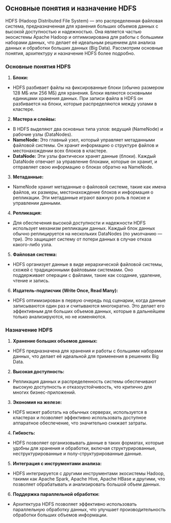## Основные понятия и назначение HDFS

HDFS (Hadoop Distributed File System) — это распределенная файловая система, предназначенная для хранения больших объемов данных с высокой доступностью и надежностью. Она является частью экосистемы Apache Hadoop и оптимизирована для работы с большими наборами данных, что делает её идеальным решением для анализа данных и обработки больших данных (Big Data). Рассмотрим основные понятия, архитектуру и назначение HDFS более подробно.

### Основные понятия HDFS

1. **Блоки:**
- HDFS разбивает файлы на фиксированные блоки (обычно размером 128 МБ или 256 МБ) для хранения. Блоки являются основными единицами хранения данных. При записи файла в HDFS он разбивается на блоки, которые распределяются между узлами в кластере.

2. **Мастера и слейвы:**
- В HDFS выделяют два основных типа узлов: ведущий (NameNode) и рабочие узлы (DataNodes).
- **NameNode:** Это главный узел, который управляет метаданными файловой системы. Он хранит информацию о структуре файлов и местонахождении всех блоков в кластере.
- **DataNode:** Эти узлы фактически хранят данные (блоки). Каждый DataNode отвечает за управление блоками, которые он хранит, и отправляет свою информацию о блоках обратно на NameNode.

3. **Метаданные:**
- NameNode хранит метаданные о файловой системе, такие как имена файлов, их размеры, местонахождение блоков и информация о репликации. Эти метаданные играют важную роль в поиске и управлении данными.

4. **Репликация:**
- Для обеспечения высокой доступности и надежности HDFS использует механизм репликации данных. Каждый блок данных обычно реплицируется на нескольких DataNodes (по умолчанию — три). Это защищает систему от потери данных в случае отказа какого-либо узла.

5. **Файловая система:**
- HDFS организует данные в виде иерархической файловой системы, схожей с традиционными файловыми системами. Оно поддерживает операции с файлами, такие как создание, удаление, чтение и запись.

6. **Издатель-подписчик (Write Once, Read Many):**
- HDFS оптимизирован в первую очередь под сценарии, когда данные записываются один раз и считываются многократно. Это делает его эффективным для больших объемов данных, которые в дальнейшем только анализируются, но не изменяются.

### Назначение HDFS

1. **Хранение больших объемов данных:**
- HDFS предназначена для хранения и работы с большими наборами данных, что делает её идеальной для применения в решениях Big Data.

2. **Высокая доступность:**
- Репликация данных и распределенность системы обеспечивают высокую доступность и отказоустойчивость, что критично для многих бизнес-приложений.

3. **Экономия на железе:**
- HDFS может работать на обычных серверах, используется в кластерах и позволяет эффективно использовать доступное аппаратное обеспечение, что значительно снижает затраты.

4. **Гибкость:**
- HDFS позволяет организовывать данные в таких форматах, которые удобны для хранения и обработки, включая структурированные, неструктурированные и полу-структурированные данные.

5. **Интеграция с инструментами анализа:**
- HDFS интегрируется с другими инструментами экосистемы Hadoop, такими как Apache Spark, Apache Hive, Apache HBase и другими, что позволяет обрабатывать и анализировать большой объем данных.

6. **Поддержка параллельной обработки:**
- Архитектура HDFS позволяет эффективно использовать параллельную обработку данных, что улучшает производительность обработки больших объемов информации.